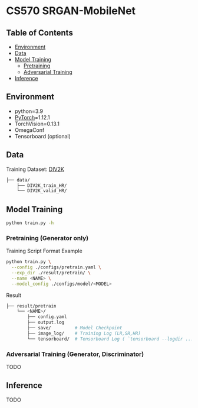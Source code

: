 # CS570 SRGAN-MobileNet

## Table of Contents

- [Environment](#environment)
- [Data](#data)
- [Model Training](#model-training)
  - [Pretraining](#pretraining-generator-only)
  - [Adversarial Training](#adversarial-training)
- [Inference](#inference)

## Environment

- python=3.9
- [PyTorch]((https://pytorch.org/))=1.12.1
- TorchVision=0.13.1
- OmegaConf
- Tensorboard (optional)



## Data

Training Dataset: [DIV2K](https://data.vision.ee.ethz.ch/cvl/DIV2K/)

```bash
├── data/
    ├── DIV2K_train_HR/
    └── DIV2K_valid_HR/
```



## Model Training

```bash
python train.py -h
```

### Pretraining (Generator only)

Training Script Format Example

```bash
python train.py \
  --config ./configs/pretrain.yaml \
  --exp_dir ./result/pretrain/ \
  --name <NAME> \
  --model_config ./configs/model/<MODEL>
```

Result

```bash
├── result/pretrain
    └── <NAME>/
        ├── config.yaml
        ├── output.log
        ├── save/         # Model Checkpoint
        ├── image_log/    # Training Log (LR,SR,HR)
        └── tensorboard/  # Tensorboard Log ( `tensorboard --logdir ...` )
```

### Adversarial Training (Generator, Discriminator)

TODO



## Inference

TODO
